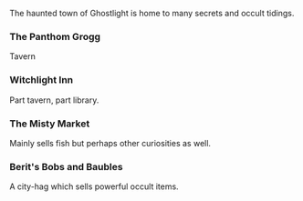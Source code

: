 The haunted town of Ghostlight is home to many secrets and occult tidings.


### The Panthom Grogg
Tavern
### Witchlight Inn
Part tavern, part library.

### The Misty Market
Mainly sells fish but perhaps other curiosities as well.

### Berit's Bobs and Baubles
A city-hag which sells powerful occult items.